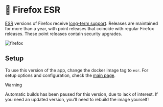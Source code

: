[firefox]: https://www.mozilla.org/en-US/firefox/enterprise
[esr_release]: https://support.mozilla.org/en-US/kb/firefox-esr-release-cycle
[main]: https://github.com/tibor309/firefox/tree/master

# 🦊 Firefox ESR
[ESR][firefox] versions of Firefox receive [long-term support][esr_release]. Releases are maintained for more than a year, with point releases that coincide with regular Firefox releases. These point releases contain security upgrades. 

![firefox](https://github.com/user-attachments/assets/f5504c48-456d-47d3-8174-b29252a12839)

## Setup
To use this version of the app, change the docker image tag to `esr`. For setup options and configuration, check the [main page][main].

> [!WARNING]
> Automatic builds has been paused for this version, due to lack of interest. If you need an updated version, you'll need to rebuild the image yourself!
